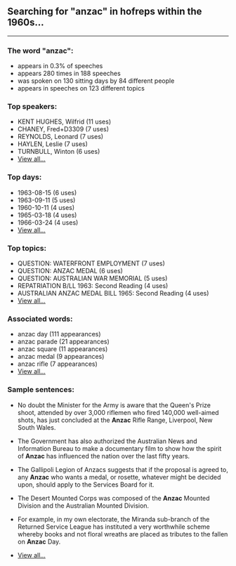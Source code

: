 
## Searching for "anzac" in hofreps within the 1960s...

----

### The word "anzac":

* appears in 0.3% of speeches
* appears 280 times in 188 speeches
* was spoken on 130 sitting days by 84 different people
* appears in speeches on 123 different topics

### Top speakers:

* KENT HUGHES, Wilfrid (11 uses)
* CHANEY, Fred+D3309 (7 uses)
* REYNOLDS, Leonard (7 uses)
* HAYLEN, Leslie (7 uses)
* TURNBULL, Winton (6 uses)
* [View all...](speakers.md)


### Top days:

* 1963-08-15 (6 uses)
* 1963-09-11 (5 uses)
* 1960-10-11 (4 uses)
* 1965-03-18 (4 uses)
* 1966-03-24 (4 uses)
* [View all...](days.md)


### Top topics:

* QUESTION: WATERFRONT EMPLOYMENT (7 uses)
* QUESTION: ANZAC MEDAL (6 uses)
* QUESTION: AUSTRALIAN WAR MEMORIAL (5 uses)
* REPATRIATION B/LL 1963: Second Reading (4 uses)
* AUSTRALIAN ANZAC MEDAL BILL 1965: Second Reading (4 uses)
* [View all...](topics.md)


### Associated words:

* anzac day (111 appearances)
* anzac parade (21 appearances)
* anzac square (11 appearances)
* anzac medal (9 appearances)
* anzac rifle (7 appearances)
* [View all...](collocations.md)


### Sample sentences:

* No doubt the Minister for the Army is aware that the Queen's Prize shoot, attended by over 3,000 riflemen who fired 140,000 well-aimed shots, has just concluded at the **Anzac** Rifle Range, Liverpool, New South Wales.

* The Government has also authorized the Australian News and Information Bureau to make a documentary film to show how the spirit of **Anzac** has influenced the nation over the last fifty years.

* The Gallipoli Legion of Anzacs suggests that if the proposal is agreed to, any **Anzac** who wants a medal, or rosette, whatever might be decided upon, should apply to the Services Board for it.

* The Desert Mounted Corps was composed of the **Anzac** Mounted Division and the Australian Mounted Division.

* For example, in my own electorate, the Miranda sub-branch of the Returned Service League has instituted a very worthwhile scheme whereby books and not floral wreaths are placed as tributes to the fallen on **Anzac** Day.

* [View all...](contexts.md)
